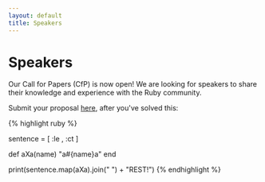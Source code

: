 ```yaml
---
layout: default
title: Speakers
---
```


# Speakers

Our Call for Papers (CfP) is now open! We are looking for speakers to share their knowledge and experience with the Ruby community.

Submit your proposal [here](cfp.html), after you've solved this:

{% highlight ruby %}

sentence = [ :le ,  :ct ]

def aXa(name)
  "a#{name}a"
end

print(sentence.map(aXa).join(" ") + "REST!")
{% endhighlight %}
